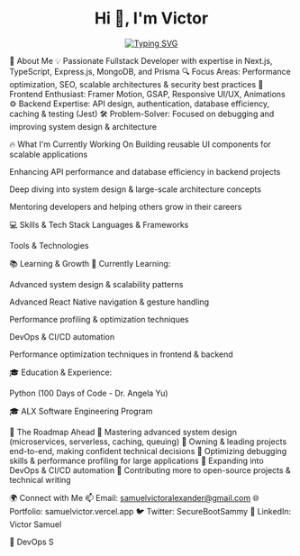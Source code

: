 <h1 align="center">Hi 👋, I'm Victor</h1> <p align="center"> <a href="https://git.io/typing-svg"> <img src="https://readme-typing-svg.demolab.com?font=Noto+Serif+Lao&weight=500&size=23&duration=5201&pause=899&color=FFFFFF&center=true&vCenter=true&width=550&lines=Building+Scalable+and+Optimized+Web+Apps;Fullstack+Developer+%7C+Next.js+%7C+Node.js;Bridging+Frontend+and+Backend+Seamlessly;Problem+Solver+%7C+Tech+Enthusiast;Still+Learning%2C+Still+Improving+🚀" alt="Typing SVG" /> </a> </p>
🌟 About Me
💡 Passionate Fullstack Developer with expertise in Next.js, TypeScript, Express.js, MongoDB, and Prisma
🔍 Focus Areas: Performance optimization, SEO, scalable architectures & security best practices
🎨 Frontend Enthusiast: Framer Motion, GSAP, Responsive UI/UX, Animations
⚙️ Backend Expertise: API design, authentication, database efficiency, caching & testing (Jest)
🛠️ Problem-Solver: Focused on debugging and improving system design & architecture

🔥 What I'm Currently Working On
Building reusable UI components for scalable applications

Enhancing API performance and database efficiency in backend projects

Deep diving into system design & large-scale architecture concepts

Mentoring developers and helping others grow in their careers

💻 Skills & Tech Stack
Languages & Frameworks


Tools & Technologies


📚 Learning & Growth
🌱 Currently Learning:

Advanced system design & scalability patterns

Advanced React Native navigation & gesture handling

Performance profiling & optimization techniques

DevOps & CI/CD automation

Performance optimization techniques in frontend & backend

🎓 Education & Experience:

Python (100 Days of Code - Dr. Angela Yu)

🎓 ALX Software Engineering Program

🚀 The Roadmap Ahead
📌 Mastering advanced system design (microservices, serverless, caching, queuing)
📌 Owning & leading projects end-to-end, making confident technical decisions
📌 Optimizing debugging skills & performance profiling for large applications
📌 Expanding into DevOps & CI/CD automation
📌 Contributing more to open-source projects & technical writing

🌍 Connect with Me
📫 Email: samuelvictoralexander@gmail.com
🌐 Portfolio: samuelvictor.vercel.app
🐦 Twitter: SecureBootSammy
💼 LinkedIn: Victor Samuel

💼 DevOps S

